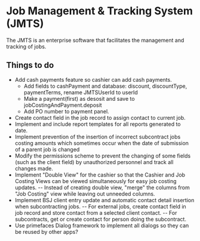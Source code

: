# Job Management & Tracking System (JMTS)
The JMTS is an enterprise software that facilitates the management and tracking of jobs.

## Things to do
- Add cash payments feature so cashier can add cash payments.
   * Add fields to cashPayment and database: discount, discountType, 
     paymentTerms, rename JMTSUserId to userId
   * Make a payment(first) as desosit and save to jobCostingAndPayment.deposit
   * Add PO number to payment panel. 
- Create contact field in the job record to assign contact to current job.
- Implement and include report templates for all reports generated to date.
- Implement prevention of the insertion of incorrect subcontract jobs costing 
amounts which sometimes occur when the date of submission of a parent job is changed
- Modify the permissions scheme to prevent the changing of some fields (such as 
the client field) by unauthorized personnel and track all changes made.  
- Implement "Double View" for the cashier so that the Cashier and Job Costing 
Views can be viewed simultaneously for easy job costing updates.
-- Instead of creating double view, "merge" the columns from "Job Costing" 
view while leaving out unneeded columns.
- Implement BSJ client entry update and automatic contact detail insertion when 
subcontracting jobs.
-- For external jobs, create contact field in job record and store contact from 
a selected client contact.
-- For subcontracts, get or create contact for person doing the subcontract.
- Use primefaces Dialog framework to implement all dialogs so they can be reused
by other apps?

